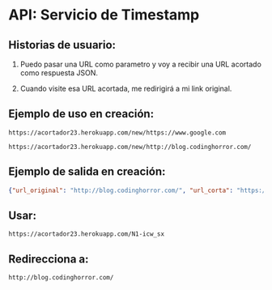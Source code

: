 # API: Servicio de Timestamp

## Historias de usuario:

1) Puedo pasar una URL como parametro y voy a recibir una URL acortado como respuesta JSON.

2) Cuando visite esa URL acortada, me redirigirá a mi link original.

## Ejemplo de uso en creación:

```url
https://acortador23.herokuapp.com/new/https://www.google.com

https://acortador23.herokuapp.com/new/http://blog.codinghorror.com/
```

## Ejemplo de salida en creación:

```json
{"url_original": "http://blog.codinghorror.com/", "url_corta": "https://acortador23.herokuapp.com/N1-icw_sx"}
```

## Usar:

```url
https://acortador23.herokuapp.com/N1-icw_sx
```

## Redirecciona a:

```url
http://blog.codinghorror.com/
```